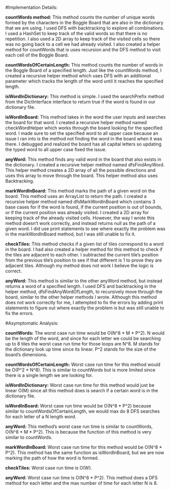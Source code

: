 #Implementation Details:

**countWords method:** This method counts the number of unique words formed by the characters in the Boggle Board that are also in the dictionary that we are using. I used DFS with backtracking to explore all combinations. I used a HashSet to keep track of the valid words so that there is no repetition. I also used a 2D array to keep track of the visited cells so there was no going back to a cell we had already visited. I also created a helper method for countWords that is uses recursion and the DFS method to visit each cell of the Boggle Board.

**countWordsOfCertainLength:** This method counts the number of words in the Boggle Board of a specified length. Just like the countWords method, I created a recursive helper method which uses DFS with an additional parameter which tracks the length of the word until it reaches the specified length. 

**isWordInDictionary:** This method is simple. I used the searchPrefix method from the DictInterface interface to return true if the word is found in our dictionary file.

**isWordInBoard:** This method takes in the word the user inputs and searches the board for that word. I created a recursive helper method named checkWordHelper which works through the board looking for the specified word. I made sure to set the specified word to all upper case because an issue I ran into is the method not finding the word in the board when it was there. I debugged and realized the board has all capital letters so updating the typed word to all upper case fixed the issue. 

**anyWord:** This method finds any valid word in the board that also exists in the dictionary. I created a recursive helper method named dfsFindAnyWord. This helper method creates a 2D array of all the possible directions and uses this array to move through the board. This helper method also uses Backtracking.

**markWordInBoard:** This method marks the path of a given word on the board. This method uses an ArrayList to return the path. I created a recursive helper method named dfsMarkWordInBoard which contains 3 base cases for if the word is found, if the current position is out of bounds, or if the current position was already visited. I created a 2D array for keeping track of the already visited cells. However, the way I wrote this method doesn’t work correctly, and instead returns null as the path of a given word. I did use print statements to see where exactly the problem was in the markWordInBoard method, but I was still unable to fix it.

**checkTiles:** This method checks if a given list of tiles correspond to a word in the board. I had also created a helper method for this method to check if the tiles are adjacent to each other. I subtracted the current tile’s position from the previous tile’s position to see if that different is 1 to prove they are adjacent tiles. Although my method does not work I believe the logic is correct. 

**anyWord:** This method is similar to the other anyWord method, but instead returns a word of a specified length. I used DFS and backtracking in the helper method, dfsFindAnyWordOfLength, to recursively move through the board, similar to the other helper methods I wrote. Although this method does not work correctly for me, I attempted to fix the errors by adding print statements to figure out where exactly the problem is but was still unable to fix the errors.


#Asymptomatic Analysis: 

**countWords:** The worst case run time would be O(N^8 * M * P^2). N would be the length of the word, and since for each letter we could be searching up to 8 tiles the worst case run time for those loops are N^8. M stands for the dictionary look up time since its linear. P^2 stands for the size of the board’s dimensions.

**countWordsOfCertainLength:** Worst case run time for this method would be O(P^2 * N^8). This is similar to countWords but is more limited since there is a single length we are looking for.

**isWordInDictionary:** Worst case run time for this method would just be linear O(M) since all this method does is search if a certain word is in the dictionary file.

**isWordInBoard:** Worst case run time would be O(N^8 * P^2) because similar to countWordsOfCertainLength, we would max do 8 DFS searches for each letter of a N length word.

**anyWord:** This method’s worst case run time is similar to countWords, O(N^8 * M * P^2). This is because the function of this method is very similar to countWords.

**markWordInBoard:** Worst case run time for this method would be O(N^8 * P^2). This method has the same function as isWordInBoard, but we are now marking the path of how the word is formed.

**checkTiles:** Worst case run time is O(W).

**anyWord:** Worst case run time is O(N^8 * P^2). This method does a DFS method for each letter and the max number of time for each letter N is 8.

